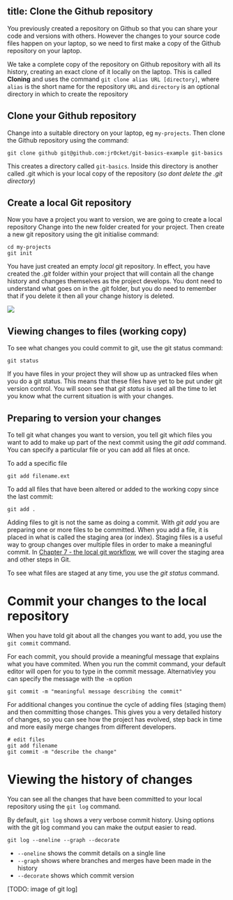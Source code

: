 title: Clone the Github repository
---

You previously created a repository on Github so that you can share your code and versions with others.  However the changes to your source code files happen on your laptop, so we need to first make a copy of the Github repository on your laptop.  

We take a complete copy of the repository on Github repository with all its history, creating an exact clone of it locally on the laptop.  This is called **Cloning** and uses the command `git clone alias URL [directory]`, where `alias` is the short name for the repository `URL` and `directory` is an optional directory in which to create the repository

## Clone your Github repository

Change into a suitable directory on your laptop, eg `my-projects`.  Then clone the Github repository using the command:

    git clone github git@github.com:jr0cket/git-basics-example git-basics
 
 
This creates a directory called `git-basics`.  Inside this directory is another called .git which is your local copy of the repository (_so dont delete the .git directory_)
    




   


## Create a local Git repository 

Now you have a project you want to version, we are going to create a local repository 
Change into the new folder created for your project.  Then create a new git repository using the git initialise command:

    cd my-projects   
    git init

You have just created an empty *local* git repository.  In effect, you have created the *.git* folder within your project that will contain all the change history and changes themselves as the project develops.  You dont need to understand what goes on in the .git folder, but you do need to remember that if you delete it then all your change history is deleted.

<img class="img-topic" src="images/git-local-workflow.png">

## Viewing changes to files (working copy)

To see what changes you could commit to git, use the git status command:

    git status

If you have files in your project they will show up as untracked files when you do a git status.  This means that these files have yet to be put under git version control.  You will soon see that *git status* is used all the time to let you know what the current situation is with your changes.

## Preparing to version your changes

To tell git what changes you want to version, you tell git which files you want to add to make up part of the next commit using the *git add* command.  You can specify a particular file or you can add all files at once.

To add a specific file

    git add filename.ext

To add all files that have been altered or added to the working copy since the last commit:

    git add .

Adding files to git is not the same as doing a commit.  With *git add* you are preparing one or more files to be committed.  When you add a file, it is placed in what is called the staging area (or index).  Staging files is a useful way to group changes over multiple files in order to make a meaningful commit.  In [Chapter 7 - the local git workflow](#chapter07), we will cover the staging area and other steps in Git.

To see what files are staged at any time, you use the *git status* command.

# Commit your changes to the local repository

When you have told git about all the changes you want to add, you use the `git commit` command.  

For each commit, you should provide a meaningful message that explains what you have commited.  When you run the commit command, your default editor will open for you to type in the commit message.  Alternativley you can specify the message with the `-m` option

    git commit -m "meaningful message describing the commit"

For additional changes you continue the cycle of adding files (staging them) and then committing those changes.  This gives you a very detailed history of changes, so you can see how the project has evolved, step back in time and more easily merge changes from different developers.

    # edit files
    git add filename
    git commit -m "describe the change"

# Viewing the history of changes

You can see all the changes that have been committed to your local repository using the `git log` command.

By default, `git log` shows a very verbose commit history.  Using options with the git log command you can make the output easier to read.

    git log --oneline --graph --decorate 

* `--oneline` shows the commit details on a single line 
* `--graph` shows where branches and merges have been made in the history
* `--decorate` shows which commit version 

[TODO: image of git log]


